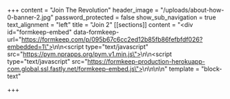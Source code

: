 +++
content = "Join The Revolution"
header_image = "/uploads/about-how-0-banner-2.jpg"
password_protected = false
show_sub_navigation = true
text_alignment = "left"
title = "Join 2"
[[sections]]
content = "<div id=\"formkeep-embed\" data-formkeep-url=\"https://formkeep.com/p/095b67c6cc2ed12b85fb86fefbfdf026?embedded=1\"></div>\n\n<script type=\"text/javascript\" src=\"https://pym.nprapps.org/pym.v1.min.js\"></script>\n\n<script type=\"text/javascript\" src=\"https://formkeep-production-herokuapp-com.global.ssl.fastly.net/formkeep-embed.js\"></script>\n\n<!-- Get notified when the form is submitted, add your own code below: -->\n\n<script>\n\nconst formkeepEmbed = document.querySelector('#formkeep-embed')\n\nformkeepEmbed.addEventListener('formkeep-embed:submitting', _event => {\n\n  console.log('Submitting form...')\n\n})\n\nformkeepEmbed.addEventListener('formkeep-embed:submitted', _event => {\n\n  console.log('Submitted form...')\n\n})\n\n</script>"
template = "block-text"

+++
